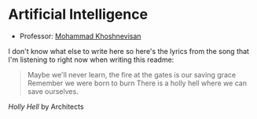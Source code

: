 ﻿# Artificial Intelligence 

- Professor: [Mohammad Khoshnevisan](https://cos.northeastern.edu/people/mohammad-khoshnevisan/)

I don't know what else to write here so here's the lyrics from the song that I'm listening to right now when writing this readme:

> Maybe we'll never learn, the fire at the gates is our saving grace
> Remember we were born to burn
> There is a holly hell where we can save ourselves.

*Holly Hell* by Architects